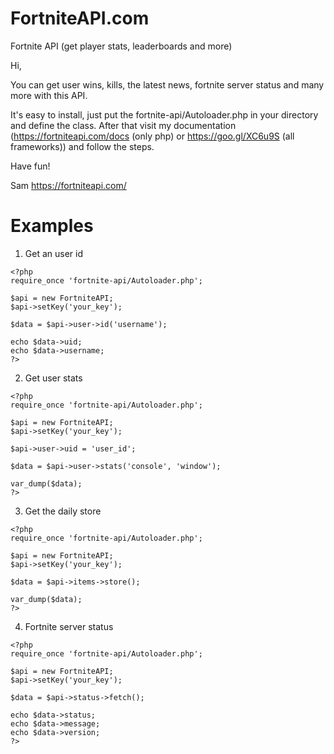 # FortniteAPI.com
Fortnite API (get player stats, leaderboards and more)

Hi,

You can get user wins, kills, the latest news, fortnite server status and many more with this API.

It's easy to install, just put the fortnite-api/Autoloader.php in your directory and define the class. After that visit my documentation (https://fortniteapi.com/docs (only php) or https://goo.gl/XC6u9S (all frameworks)) and follow the steps.

Have fun!

Sam
https://fortniteapi.com/


# Examples

1. Get an user id
```
<?php
require_once 'fortnite-api/Autoloader.php';

$api = new FortniteAPI;
$api->setKey('your_key');

$data = $api->user->id('username');

echo $data->uid;
echo $data->username;
?>
```

2. Get user stats
```
<?php
require_once 'fortnite-api/Autoloader.php';

$api = new FortniteAPI;
$api->setKey('your_key');

$api->user->uid = 'user_id';

$data = $api->user->stats('console', 'window');

var_dump($data);
?>
```

3. Get the daily store
```
<?php
require_once 'fortnite-api/Autoloader.php';

$api = new FortniteAPI;
$api->setKey('your_key');

$data = $api->items->store();

var_dump($data);
?>

```

4. Fortnite server status
```
<?php
require_once 'fortnite-api/Autoloader.php';

$api = new FortniteAPI;
$api->setKey('your_key');

$data = $api->status->fetch();

echo $data->status;
echo $data->message;
echo $data->version;
?>
```
